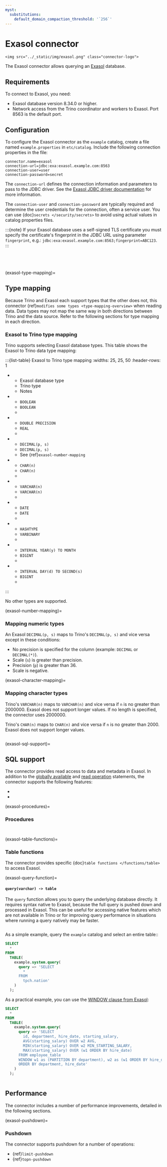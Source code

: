 ```yaml
---
myst:
  substitutions:
    default_domain_compaction_threshold: '`256`'
---
```


# Exasol connector

```{raw} html
<img src="../_static/img/exasol.png" class="connector-logo">
```

The Exasol connector allows querying an [Exasol](https://www.exasol.com/) database.

## Requirements

To connect to Exasol, you need:

* Exasol database version 8.34.0 or higher.
* Network access from the Trino coordinator and workers to Exasol.
  Port 8563 is the default port.

## Configuration

To configure the Exasol connector as the ``example`` catalog, create a file
named ``example.properties`` in ``etc/catalog``. Include the following
connection properties in the file:

```text
connector.name=exasol
connection-url=jdbc:exa:exasol.example.com:8563
connection-user=user
connection-password=secret
```

The ``connection-url`` defines the connection information and parameters to pass
to the JDBC driver. See the
[Exasol JDBC driver documentation](https://docs.exasol.com/db/latest/connect_exasol/drivers/jdbc.htm#ExasolURL)
for more information.

The ``connection-user`` and ``connection-password`` are typically required and
determine the user credentials for the connection, often a service user. You can
use {doc}`secrets </security/secrets>` to avoid using actual values in catalog
properties files.

:::{note}
If your Exasol database uses a self-signed TLS certificate you must
specify the certificate's fingerprint in the JDBC URL using parameter
``fingerprint``, e.g.: ``jdbc:exa:exasol.example.com:8563;fingerprint=ABC123``.
:::

```{include} jdbc-authentication.fragment
```

```{include} jdbc-common-configurations.fragment
```

```{include} jdbc-domain-compaction-threshold.fragment
```

```{include} jdbc-case-insensitive-matching.fragment
```

(exasol-type-mapping)=
## Type mapping

Because Trino and Exasol each support types that the other does not, this
connector {ref}`modifies some types <type-mapping-overview>` when reading data.
Data types may not map the same way in both directions between
Trino and the data source. Refer to the following sections for type mapping in
each direction.

### Exasol to Trino type mapping

Trino supports selecting Exasol database types. This table shows the Exasol to
Trino data type mapping:

:::{list-table} Exasol to Trino type mapping
:widths: 25, 25, 50
:header-rows: 1

* - Exasol database type
  - Trino type
  - Notes
* - `BOOLEAN`
  - `BOOLEAN`
  -
* - `DOUBLE PRECISION`
  - `REAL`
  -
* - `DECIMAL(p, s)`
  - `DECIMAL(p, s)`
  -  See {ref}`exasol-number-mapping`
* - `CHAR(n)`
  - `CHAR(n)`
  -
* - `VARCHAR(n)`
  - `VARCHAR(n)`
  -
* - `DATE`
  - `DATE`
  -
* - `HASHTYPE`
  - `VARBINARY`
  -
* - `INTERVAL YEAR(y) TO MONTH`
  - `BIGINT`
  -
* - `INTERVAL DAY(d) TO SECOND(s)`
  - `BIGINT`
  -
:::

No other types are supported.

(exasol-number-mapping)=
### Mapping numeric types

An Exasol `DECIMAL(p, s)` maps to Trino's `DECIMAL(p, s)` and vice versa
except in these conditions:

- No precision is specified for the column (example: `DECIMAL` or
  `DECIMAL(*)`).
- Scale (`s`) is greater than precision.
- Precision (`p`) is greater than 36.
- Scale is negative.

(exasol-character-mapping)=
### Mapping character types

Trino's `VARCHAR(n)` maps to `VARCHAR(n)` and vice versa if `n` is no greater
than 2000000. Exasol does not support longer values.
If no length is specified, the connector uses 2000000.

Trino's `CHAR(n)` maps to `CHAR(n)` and vice versa if `n` is no greater than 2000.
Exasol does not support longer values.

```{include} jdbc-type-mapping.fragment
```

(exasol-sql-support)=
## SQL support

The connector provides read access to data and metadata in Exasol. In addition
to the [globally available](sql-globally-available) and [read
operation](sql-read-operations) statements, the connector supports the following
features:

- [](exasol-procedures)
- [](exasol-table-functions)

(exasol-procedures)=
### Procedures

```{include} jdbc-procedures-flush.fragment
```
```{include} procedures-execute.fragment
```

(exasol-table-functions)=
### Table functions

The connector provides specific {doc}`table functions </functions/table>` to
access Exasol.

(exasol-query-function)=
#### `query(varchar) -> table`

The `query` function allows you to query the underlying database directly. It
requires syntax native to Exasol, because the full query is pushed down and
processed in Exasol. This can be useful for accessing native features which are
not available in Trino or for improving query performance in situations where
running a query natively may be faster.

```{include} query-passthrough-warning.fragment
```

As a simple example, query the `example` catalog and select an entire table::

```sql
SELECT
  *
FROM
  TABLE(
    example.system.query(
      query => 'SELECT
        *
      FROM
        tpch.nation'
    )
  );
```

As a practical example, you can use the
[WINDOW clause from Exasol](https://docs.exasol.com/db/latest/sql_references/functions/analyticfunctions.htm#AnalyticFunctions):

```sql
SELECT
  *
FROM
  TABLE(
    example.system.query(
      query => 'SELECT
        id, department, hire_date, starting_salary,
        AVG(starting_salary) OVER w2 AVG,
        MIN(starting_salary) OVER w2 MIN_STARTING_SALARY,
        MAX(starting_salary) OVER (w1 ORDER BY hire_date)
      FROM employee_table
      WINDOW w1 as (PARTITION BY department), w2 as (w1 ORDER BY hire_date)
      ORDER BY department, hire_date'
    )
  );
```

```{include} query-table-function-ordering.fragment
```

## Performance

The connector includes a number of performance improvements, detailed in the
following sections.

(exasol-pushdown)=
### Pushdown

The connector supports pushdown for a number of operations:

- {ref}`limit-pushdown`
- {ref}`topn-pushdown`

